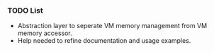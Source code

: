 ### TODO List

- Abstraction layer to seperate VM memory management from VM memory accessor.
- Help needed to refine documentation and usage examples.
